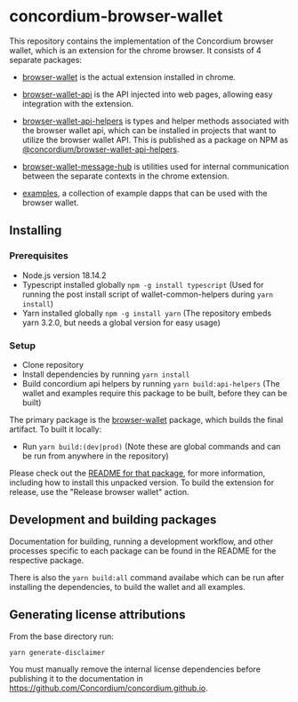 # concordium-browser-wallet

This repository contains the implementation of the Concordium browser wallet, which is an extension for the chrome browser. It consists of 4 separate packages:

-   [browser-wallet](./packages/browser-wallet) is the actual extension installed in chrome.
-   [browser-wallet-api](./packages/browser-wallet-api) is the API injected into web pages, allowing easy integration with the extension.
-   [browser-wallet-api-helpers](./packages/browser-wallet-api-helpers) is types and helper methods associated with the browser wallet api, which can be installed in projects that want to utilize the browser wallet API. This is published as a package on NPM as [@concordium/browser-wallet-api-helpers](https://www.npmjs.com/package/@concordium/browser-wallet-api-helpers).
-   [browser-wallet-message-hub](./packages/browser-wallet-message-hub) is utilities used for internal communication between the separate contexts in the chrome extension.

-   [examples](./examples), a collection of example dapps that can be used with the browser wallet.

## Installing

### Prerequisites

-   Node.js version 18.14.2
-   Typescript installed globally `npm -g install typescript` (Used for running the post install script of wallet-common-helpers during `yarn install`)
-   Yarn installed globally `npm -g install yarn` (The repository embeds yarn 3.2.0, but needs a global version for easy usage)

### Setup

-   Clone repository
-   Install dependencies by running `yarn install`
-   Build concordium api helpers by running `yarn build:api-helpers` (The wallet and examples require this package to be built, before they can be built)

The primary package is the [browser-wallet](./packages/browser-wallet) package, which builds the final artifact. To built it locally:

-   Run `yarn build:(dev|prod)` (Note these are global commands and can be run from anywhere in the repository)

Please check out the [README for that package](.packages/browser-wallet/README.md), for more information, including how to install this unpacked version.
To build the extension for release, use the "Release browser wallet" action.

## Development and building packages

Documentation for building, running a development workflow, and other processes specific to each package can be found in the README for the respective package.

There is also the `yarn build:all` command availabe which can be run after installing the dependencies, to build the wallet and all examples.

## Generating license attributions

From the base directory run:

```
yarn generate-disclaimer
```

You must manually remove the internal license dependencies before publishing it to the documentation in https://github.com/Concordium/concordium.github.io.
